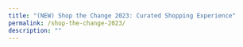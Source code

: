 ```yaml
---
title: "(NEW) Shop the Change 2023: Curated Shopping Experience"
permalink: /shop-the-change-2023/
description: ""
---
```

<!--
![](/images/Challenges%20&amp;%20Deals/sfc_shopthechange.jpg)

**Shop the Change with Design Orchard this Sustainability Season with a unique, curated collection of sustainable and eco-conscious products made by local brands.**

**Date:** 3 July – 10 August, 10:30 am – 9:30 pm <br>
**Admission:** Free <br>
**Venue:** Design Orchard <br>
**Organiser:** Singapore Fashion Council

Shop the Change with Design Orchard this Sustainability Season with a curated collection of sustainable and eco-conscious products made by local brands. A unique and curated shopping experience awaits tourists and locals alike with a showcase of local fashion industry's efforts towards sustainable fashion.&nbsp;

Shop the Change will be available from 3 July to 10 August.

<a href="https://www.castlery.com/sg/trade-in" target="_blank" class="btn-link">
	<img src="/images/gogreensg_website-32.png">
</a>

<style>
	.btn-link {
		display: inline-block;
	}
	a.btn-link[target="_blank"]:after {
	display: none;
}
	.btn-link > img {
		width: 100%;
	}
</style>

-->
